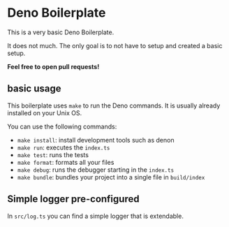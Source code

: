 # Deno Boilerplate

This is a very basic Deno Boilerplate.

It does not much. The only goal is to not have to setup and created a basic setup.

**Feel free to open pull requests!**

## basic usage

This boilerplate uses `make` to run the Deno commands.
It is usually already installed on your Unix OS.

You can use the following commands:
- `make install`:   install development tools such as denon
- `make run`:      executes the `index.ts`
- `make test`:     runs the tests
- `make format`:   formats all your files
- `make debug`:    runs the debugger starting in the `index.ts`
- `make bundle`:   bundles your project into a single file in `build/index`

## Simple logger pre-configured

In `src/log.ts` you can find a simple logger that is extendable.

